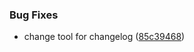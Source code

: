 ### Bug Fixes

* change tool for changelog ([85c39468](https://github.com/shdkej/dotfiles/commit/85c39468b28ba723c630b9273c71054f0fdc4d39))

